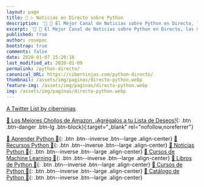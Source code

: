 ```yaml
---
layout: page
title: 🐍 ▷ Noticias en Directo sobre Python
description: '📰 🐍 El Mejor Canal de Noticias sobre Python en Directo, las mejores Cuentas de Twitter y Personas relacionadas con el Lenguaje de Programación Python'
excerpt: '📰 🐍 El Mejor Canal de Noticias sobre Python en Directo, las mejores Cuentas de Twitter y Personas relacionadas con el Lenguaje de Programación Python'
published: true
author: rosepac
bootstrap: true
comments: false
date: 2020-01-07 15:20:18
last_modified_at: 2020-01-09
permalink: /python-directo/
canonical_URL: https://ciberninjas.com/python-directo/
thumbnail: /assets/img/paginas/directo-python.webp
feature-img: /assets/img/paginas/directo-python.webp
img: /assets/img/paginas/directo-python.webp
---
```


<a class="twitter-timeline" data-lang="es" data-theme="light" href="https://twitter.com/ciberninjas/lists/python-relacionado1?ref_src=twsrc%5Etfw">A Twitter List by ciberninjas</a> <script async src="https://platform.twitter.com/widgets.js" charset="utf-8"></script>

[🛒 Los Mejores Chollos de Amazon, ¡Agrégalos a tu Lista de Deseos!](/amazon/ "Los Mejores Chollos de Amazon, Ofertas Flash, Black Monday y Amazon Prime Day"){: .btn .btn-danger .btn-lg .btn-block}{:target="_blank" rel="nofollow,noreferrer"}

[🐍 Aprender Python 🐍](/python/){: .btn .btn--inverse .btn--large .align-center}
[🐍 Recursos Python 🐍](/python-recursos/){: .btn .btn--inverse .btn--large .align-center}
[🐍 Noticias Python 🐍](/python-directo/#page-title){: .btn .btn--inverse .btn--large .align-center}
[🐍 Cursos de Machine Learning 🐍](https://ouo.io/QSlgGQ){: .btn .btn--inverse .btn--large .align-center}
[🐍 Libros de Python 🐍](https://ouo.io/HzZZJA){: .btn .btn--inverse .btn--large .align-center}
[🐍 Cursos de Python 🐍](https://ouo.io/CNr4s3){: .btn .btn--inverse .btn--large .align-center}
[🐍 Catálogo de Python 🐍](/libros/#python){: .btn .btn--inverse .btn--large .align-center}

